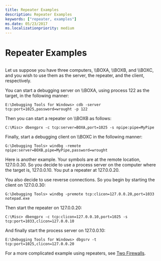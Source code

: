 ```yaml
---
title: Repeater Examples
description: Repeater Examples
keywords: ["repeater, examples"]
ms.date: 05/23/2017
ms.localizationpriority: medium
---
```


# Repeater Examples


## <span id="ddk_repeater_examples_dbg"></span><span id="DDK_REPEATER_EXAMPLES_DBG"></span>


Let us suppose you have three computers, \\\\BOXA, \\\\BOXB, and \\\\BOXC, and you wish to use them as the server, the repeater, and the client, respectively.

You can start a debugging server on \\\\BOXA, using process 122 as the target, in the following manner:

```console
E:\Debugging Tools for Windows> cdb -server tcp:port=1025,password=wrought -p 122 
```

Then you can start a repeater on \\\\BOXB as follows:

```console
C:\Misc> dbengprx -c tcp:server=BOXA,port=1025 -s npipe:pipe=MyPipe 
```

Finally, start a debugging client on \\\\BOXC in the following manner:

```console
G:\Debugging Tools> windbg -remote npipe:server=BOXB,pipe=MyPipe,password=wrought 
```

Here is another example. Your symbols are at the remote location, 127.0.0.30. So you decide to use a process server on the computer where the target is, 127.0.0.10. You put a repeater at 127.0.0.20.

You also decide to use reverse connections. So you begin by starting the client on 127.0.0.30:

```console
G:\Debugging Tools> windbg -premote tcp:clicon=127.0.0.20,port=1033 notepad.exe 
```

Then start the repeater on 127.0.0.20:

```console
C:\Misc> dbengprx -c tcp:clicon=127.0.0.10,port=1025 -s tcp:port=1033,clicon=127.0.0.10 
```

And finally start the process server on 127.0.0.10:

```console
E:\Debugging Tools for Windows> dbgsrv -t tcp:port=1025,clicon=127.0.0.20 
```

For a more complicated example using repeaters, see [Two Firewalls](two-firewalls.md).

 

 





